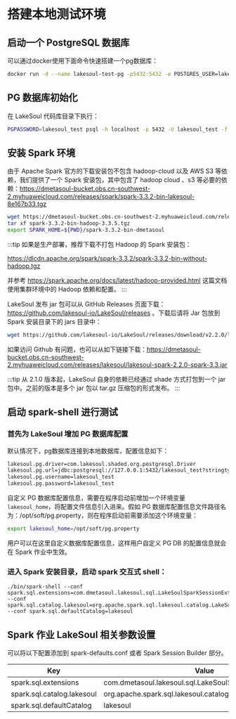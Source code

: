 # 搭建本地测试环境

## 启动一个 PostgreSQL 数据库
可以通过docker使用下面命令快速搭建一个pg数据库：
```bash
docker run -d --name lakesoul-test-pg -p5432:5432 -e POSTGRES_USER=lakesoul_test -e POSTGRES_PASSWORD=lakesoul_test -e POSTGRES_DB=lakesoul_test -d swr.cn-north-4.myhuaweicloud.com/dmetasoul-repo/postgres:14.5
```

## PG 数据库初始化
在 LakeSoul 代码库目录下执行：
```bash
PGPASSWORD=lakesoul_test psql -h localhost -p 5432 -U lakesoul_test -f script/meta_init.sql
```

## 安装 Spark 环境
由于 Apache Spark 官方的下载安装包不包含 hadoop-cloud 以及 AWS S3 等依赖，我们提供了一个 Spark 安装包，其中包含了 hadoop cloud 、s3 等必要的依赖：https://dmetasoul-bucket.obs.cn-southwest-2.myhuaweicloud.com/releases/spark/spark-3.3.2-bin-lakesoul-8e167b33.tgz

```bash
wget https://dmetasoul-bucket.obs.cn-southwest-2.myhuaweicloud.com/releases/spark/spark-3.3.2-bin-hadoop-3.3.5.tgz
tar xf spark-3.3.2-bin-hadoop-3.3.5.tgz
export SPARK_HOME=${PWD}/spark-3.3.2-bin-dmetasoul
```

:::tip
如果是生产部署，推荐下载不打包 Hadoop 的 Spark 安装包：

https://dlcdn.apache.org/spark/spark-3.3.2/spark-3.3.2-bin-without-hadoop.tgz

并参考 https://spark.apache.org/docs/latest/hadoop-provided.html 这篇文档使用集群环境中的 Hadoop 依赖和配置。
:::

LakeSoul 发布 jar 包可以从 GitHub Releases 页面下载：https://github.com/lakesoul-io/LakeSoul/releases 。下载后请将 Jar 包放到 Spark 安装目录下的 jars 目录中：
```bash
wget https://github.com/lakesoul-io/LakeSoul/releases/download/v2.2.0/lakesoul-spark-2.2.0-spark-3.3.jar -P $SPARK_HOME/jars
```

如果访问 Github 有问题，也可以从如下链接下载：https://dmetasoul-bucket.obs.cn-southwest-2.myhuaweicloud.com/releases/lakesoul/lakesoul-spark-2.2.0-spark-3.3.jar

:::tip
从 2.1.0 版本起，LakeSoul 自身的依赖已经通过 shade 方式打包到一个 jar 包中。之前的版本是多个 jar 包以 tar.gz 压缩包的形式发布。
:::

## 启动 spark-shell 进行测试

### 首先为 LakeSoul 增加 PG 数据库配置
默认情况下，pg数据库连接到本地数据库，配置信息如下：
```txt
lakesoul.pg.driver=com.lakesoul.shaded.org.postgresql.Driver
lakesoul.pg.url=jdbc:postgresql://127.0.0.1:5432/lakesoul_test?stringtype=unspecified
lakesoul.pg.username=lakesoul_test
lakesoul.pg.password=lakesoul_test
```

自定义 PG 数据库配置信息，需要在程序启动前增加一个环境变量 `lakesoul_home`，将配置文件信息引入进来。假如 PG 数据库配置信息文件路径名为：/opt/soft/pg.property，则在程序启动前需要添加这个环境变量：
```bash
export lakesoul_home=/opt/soft/pg.property
```

用户可以在这里自定义数据库配置信息，这样用户自定义 PG DB 的配置信息就会在 Spark 作业中生效。

### 进入 Spark 安装目录，启动 spark 交互式 shell：
  ```shell
  ./bin/spark-shell --conf spark.sql.extensions=com.dmetasoul.lakesoul.sql.LakeSoulSparkSessionExtension --conf spark.sql.catalog.lakesoul=org.apache.spark.sql.lakesoul.catalog.LakeSoulCatalog --conf spark.sql.defaultCatalog=lakesoul
  ```

## Spark 作业 LakeSoul 相关参数设置
可以将以下配置添加到 spark-defaults.conf 或者 Spark Session Builder 部分。

|Key | Value
|---|---|
spark.sql.extensions | com.dmetasoul.lakesoul.sql.LakeSoulSparkSessionExtension
spark.sql.catalog.lakesoul | org.apache.spark.sql.lakesoul.catalog.LakeSoulCatalog
spark.sql.defaultCatalog | lakesoul